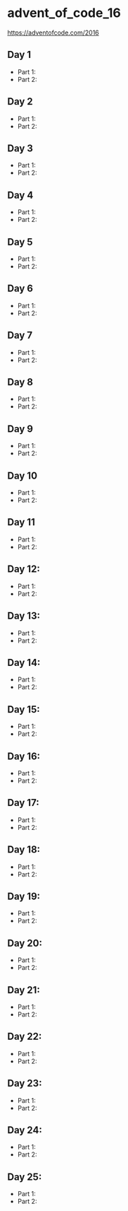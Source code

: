 # advent_of_code_16
https://adventofcode.com/2016

## Day 1
- Part 1:
- Part 2:

## Day 2
- Part 1:
- Part 2:

## Day 3
- Part 1:
- Part 2:

## Day 4
- Part 1:
- Part 2:

## Day 5
- Part 1:
- Part 2:

## Day 6
- Part 1:
- Part 2:

## Day 7
- Part 1:
- Part 2:

## Day 8
- Part 1:
- Part 2:

## Day 9
- Part 1:
- Part 2:

## Day 10
- Part 1:
- Part 2:

## Day 11
- Part 1:
- Part 2:

## Day 12:
- Part 1:
- Part 2:

## Day 13:
- Part 1:
- Part 2:

## Day 14:
- Part 1:
- Part 2:

## Day 15:
- Part 1:
- Part 2:

## Day 16:
- Part 1:
- Part 2:

## Day 17:
- Part 1:
- Part 2:

## Day 18:
- Part 1:
- Part 2:

## Day 19:
- Part 1:
- Part 2:

## Day 20:
- Part 1:
- Part 2:

## Day 21:
- Part 1:
- Part 2:

## Day 22:
- Part 1:
- Part 2:

## Day 23:
- Part 1:
- Part 2:

## Day 24:
- Part 1:
- Part 2:

## Day 25:
- Part 1:
- Part 2:
